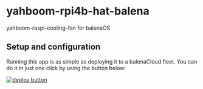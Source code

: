 # yahboom-rpi4b-hat-balena
yahboom-raspi-cooling-fan for balenaOS

## Setup and configuration

Running this app is as simple as deploying it to a balenaCloud fleet. You can do it in just one click by using the button below:

[![deploy button](https://balena.io/deploy.svg)](https://dashboard.balena-cloud.com/deploy?repoUrl=https://github.com/dotzeno/rpi-hat-balena&defaultDeviceType=raspberrypi4-64)
